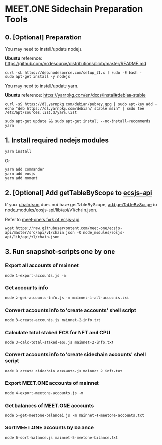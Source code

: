 # MEET.ONE Sidechain Preparation Tools

## 0. [Optional] Preparation

You may need to install/update nodejs.

**Ubuntu** reference: <https://github.com/nodesource/distributions/blob/master/README.md>

```
curl -sL https://deb.nodesource.com/setup_11.x | sudo -E bash -
sudo apt-get install -y nodejs
```

You may need to install/update yarn.

**Ubuntu** reference: <https://yarnpkg.com/en/docs/install#debian-stable>

```
curl -sS https://dl.yarnpkg.com/debian/pubkey.gpg | sudo apt-key add -
echo "deb https://dl.yarnpkg.com/debian/ stable main" | sudo tee /etc/apt/sources.list.d/yarn.list

sudo apt-get update && sudo apt-get install --no-install-recommends yarn
```

## 1. Install required nodejs modules

```
yarn install
```

Or

```
yarn add commander
yarn add eosjs
yarn add moment
```

## 2. [Optional] Add getTableByScope to [eosjs-api](https://github.com/EOSIO/eosjs-api)

If your [chain.json](https://github.com/EOSIO/eosjs-api/blob/master/src/api/v1/chain.json) does not have getTableByScope, [add getTableByScope](https://github.com/EOSIO/eosjs-api/pull/19) to node_modules/eosjs-api/lib/api/v1/chain.json.

Refer to [meet-one's fork of eosjs-api](https://github.com/meet-one/eosjs-api/blob/master/src/api/v1/chain.json).

```
wget https://raw.githubusercontent.com/meet-one/eosjs-api/master/src/api/v1/chain.json -O node_modules/eosjs-api/lib/api/v1/chain.json
```

## 3. Run snapshot-scripts one by one

### Export all accounts of mainnet

```
node 1-export-accounts.js -m
```

### Get accounts info

```
node 2-get-accounts-info.js -m mainnet-1-all-accounts.txt
```

### Convert accounts info to 'create accounts' shell script

```
node 3-create-accounts.js mainnet-2-info.txt
```

### Calculate total staked EOS for NET and CPU

```
node 3-calc-total-staked-eos.js mainnet-2-info.txt
```

### Convert accounts info to 'create sidechain accounts' shell script

```
node 3-create-sidechain-accounts.js mainnet-2-info.txt
```

### Export MEET.ONE accounts of mainnet

```
node 4-export-meetone-accounts.js -m
```

### Get balances of MEET.ONE accounts

```
node 5-get-meetone-balancei.js -m mainnet-4-meetone-accounts.txt
```

### Sort MEET.ONE accounts by balance

```
node 6-sort-balance.js mainnet-5-meetone-balance.txt
```
